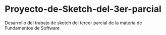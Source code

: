 # Proyecto-de-Sketch-del-3er-parcial
Desarrollo del trabajo de sketch del tercer parcial de la materia de Fundamentos de Software

